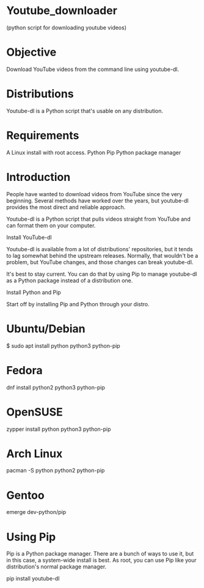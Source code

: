  # Youtube_downloader
 (python script for downloading youtube videos)

# Objective
Download YouTube videos from the command line using youtube-dl.

# Distributions
Youtube-dl is a Python script that's usable on any distribution.

# Requirements
A Linux install with root access.
Python
Pip Python package manager

# Introduction

People have wanted to download videos from YouTube since the very beginning. Several methods have 
worked over the years, but youtube-dl provides the most direct and reliable approach. 

Youtube-dl is a Python script that pulls videos straight from YouTube and can format them 
on your computer. 

 Install YouTube-dl

Youtube-dl is available from a lot of distributions' repositories, but it tends to lag somewhat 
behind the upstream releases. Normally, that wouldn't be a problem, but YouTube changes, and 
those changes can break youtube-dl. 

It's best to stay current. You can do that by using Pip to manage youtube-dl as a Python package
instead of a distribution one.

 Install Python and Pip

Start off by installing Pip and Python through your distro. 

# Ubuntu/Debian
$ sudo apt install python python3 python-pip
# Fedora
 dnf install python2 python3 python-pip
# OpenSUSE
 zypper install python python3 python-pip
# Arch Linux
pacman -S python python2 python-pip
# Gentoo
emerge dev-python/pip
# Using Pip

Pip is a Python package manager. There are a bunch of ways to use it, but in this case, a system-wide 
install is best. As root, you can use Pip like your distribution's normal package manager.

pip install youtube-dl

